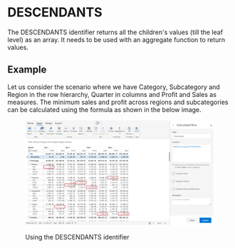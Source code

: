 # DESCENDANTS

The DESCENDANTS identifier returns all the children's values (till the leaf level) as an array. It needs to be used with an aggregate function to return values.

## Example

Let us consider the scenario where we have Category, Subcategory and Region in the row hierarchy, Quarter in columns and Profit and Sales as measures. The minimum sales and profit across regions and subcategories can be calculated using the formula as shown in the below image.&#x20;

<figure><img src="../../.gitbook/assets/Formula descendants.png" alt=""><figcaption><p>Using the DESCENDANTS identifier</p></figcaption></figure>
